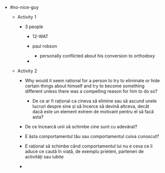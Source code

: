 - #no-nice-guy
	 - Activity 1
		 - 3 people
			 - 12-WAT

			 - paul robson
				 - personally conflicted about his conversion to orthodoxy

			 - 

	 - Activity 2

		 - Why would it seem rational for a person to try to eliminate or hide certain things about himself and try to become something different unless there was a compelling reason for him to do so?
			 - De ce ar fi rațional ca cineva să elimine sau să ascund unele lucruri despre sine și să încerce să devină altceva, decât dacă este un element extrem de motivant pentru el să facă asta?

		 - De ce încearcă unii să schimbe cine sunt cu adevărat?

		 - E ăsta comportamentul tău sau comportamentul cuiva cunoscut?

		 - E rațional să schimbe când comportamentul lui nu e ceva ce îi aduce ce caută în viață, de exemplu prieteni, parteneri de activități sau iubite

		 - 
